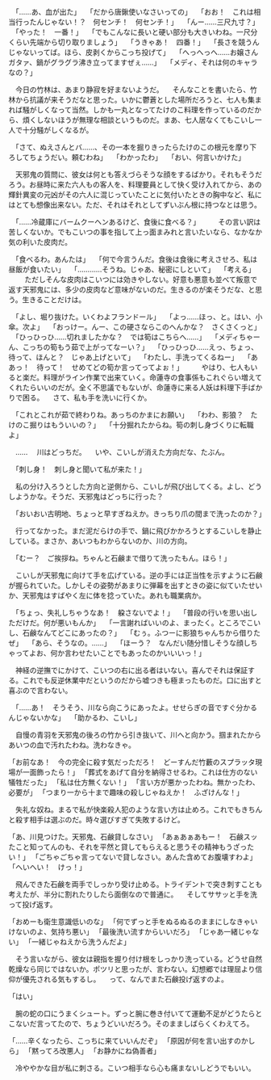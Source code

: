 　「……あ、血が出た」
　「だから唐鍬使いなさいっての」
　「おお！　これは相当行ったんじゃない！？　何センチ！　何センチ！」
　「んー……三尺九寸？」
　「やった！　一番！」
　「でもこんなに長いと硬い部分も大きいわね。一尺分くらい先端から切り取りましょう」
　「うきゃあ！　四番！」
　「長さを競うんじゃないってば。ほら、皮剥くからこっち投げて」
　「へっへっへ……お嬢さんガタァ、鍋がグラグラ沸き立ってますぜぇ……」
　「メディ、それは何のキャラなの？」

　今日の竹林は、あまり静寂を好まないようだ。
　そんなことを書いたら、竹林から抗議が来そうだなと思った。いかに鬱蒼とした場所だろうと、七人も集まれば騒がしくなって当然。しかも一丸となってたけのこ料理を作っているのだから、煩くしないほうが無理な相談というものだ。まあ、七人居なくてもこいし一人で十分騒がしくなるが。

　「さて、ぬえさんとバ……、その一本を掘りきったらたけのこの根元を摩り下ろしてちょうだい。頼むわね」
　「わかったわ」
　「おい、何言いかけた」

　天邪鬼の質問に、彼女は何とも答えづらそうな顔をするばかり。それもそうだろう。お昼時に来た六人もの客人を、料理要員として快く受け入れてから、あの輝針異変の元凶がその六人に混じっていたことに気付いたときの胸中など、私にはとても想像出来ない。ただ、それはそれとしてずいぶん根に持つなとは思う。

　「……冷蔵庫にバームクーヘンあるけど、食後に食べる？」
　
　その言い訳は苦しくないか。でもこいつの事を指して上っ面まみれと言いたいなら、なかなか気の利いた皮肉だ。

　「食べるわ。あんたは」
　「何で今言うんだ。食後は食後に考えさせろ、私は昼飯が食いたい」
　「…………そうね。じゃあ、秘密にしといて」
　「考える」
　
　ただしそんな皮肉はこいつには効きやしない。好意も悪意も並べて叛意で返す天邪鬼には、多少の皮肉など意味がないのだ。生きるのが楽そうだな、と思う。生きることだけは。

　「よし、堀り抜けた。いくわよフランドール」
　「よっ……ほっ、と。はい、小傘。次よ」
　「おっけー。んー、この硬さならこのへんかな？　さくさくっと」
　「ひっひっひ……切れましたかな？　では筍はこちらへ……」
　「メディちゃーん、こっちの筍もう茹で上がってなーい？」
　「ひっひっひ……えっ、ちょっ、待って、ほんと？　じゃあ上げといて」
　「わたし、手洗ってくるねー」
　「ああっ！　待って！　せめてどの筍か言ってってよぉ！」
　
　やはり、七人もいると楽だ。料理がライン作業で出来ていく。命蓮寺の食事係もこれぐらい増えてくれたらいいのだが。全く不思議でもないが、命蓮寺に来る人妖は料理下手ばかりで困る。
　さて、私も手を洗いに行くか。

　「これとこれが茹で終わりね。あっちのかまにお願い」
　「わわ、影狼？　たけのこ掘りはもういいの？」
　「十分掘れたからね。筍の刺し身づくりに転職よ」

　……
　川はどっちだ。
　いや、こいしが消えた方向だな、たぶん。

　「刺し身！　刺し身と聞いて私が来た！」

　私の分け入ろうとした方向と逆側から、こいしが飛び出してくる。よし、どうしようかな。そうだ、天邪鬼はどっちに行った？

　「おいおい古明地、ちょっと早すぎねえか。きっちり爪の間まで洗ったのか？」

　行ってなかった。まだ泥だらけの手で、鍋に飛びかかろうとするこいしを静止している。まさか、あいつもわからないのか、川の方向。

　「むー？　ご挨拶ね。ちゃんと石鹸まで借りて洗ったもん。ほら！」

　こいしが天邪鬼に向けて手を広げている。逆の手には正当性を示すように石鹸が握られていた。しかしその姿勢があまりに弾幕を出すときの姿に似ていたせいか、天邪鬼はすばやく左に体を捻っていた。あれも職業病か。

　「ちょっ、失礼しちゃうなあ！　躱さないでよ！」
　「普段の行いを思い出しただけだ。何が悪いもんか」
　「一言謝ればいいのよ、まったく。ところでこいし、石鹸なんてどこにあったの？」
　「むぅ。ふつーに影狼ちゃんちから借りたぜ」
　「あら、そうなの。……」
　「ほーう？　なんだい随分惜しそうな顔しちゃってよお、何か言わせたいことでもあったのかいいいっ！」

　神経の逆撫でにかけて、こいつの右に出る者はいない。喜んでそれは保証する。これでも反逆休業中だというのだから嘘つきも極まったものだ。口に出すと喜ぶので言わない。

　「……あ！　そうそう、川なら向こうにあったよ。せせらぎの音ですぐ分かるんじゃないかな」
　「助かるわ、こいし」

　自慢の青羽を天邪鬼の後ろの竹から引き抜いて、川へと向かう。掴まれたからあいつの血で汚れたわね。洗わなきゃ。

「お前なあ！　今の完全に殺す気だっただろ！　どーすんだ竹藪のスプラッタ現場が一面飾ったら！」
「葬式をあげて自分を納得させるわ。これは仕方のない犠牲だった」
「私は仕方無くない！」
「言い方が悪かったわね。無かったわ、必要が」
「つまり一から十まで趣味の殺しじゃねえか！　ふざけんな！」

　失礼な奴ね。まるで私が快楽殺人犯のような言い方は止めろ。これでもきちんと殺す相手は選ぶのだ。時々選びすぎて失敗するけど。

「あ、川見つけた。天邪鬼、石鹸貸しなさい」
「あぁあぁあもー！　石鹸スッたこと知ってんのも、それを平然と貸してもらえると思うその精神もうざったい！」
「ごちゃごちゃ言ってないで貸しなさい。あんた含めてお腹壊すわよ」
「へいへい！　けっ！」

　飛んできた石鹸を両手でしっかり受け止める。トライデントで突き刺すことも考えたが、半分に割れたりしたら面倒なので普通に。
　そしてササッと手を洗って投げ返す。

「おめーも衛生意識低いのな」
「何でずっと手をぬるぬるのままにしなきゃいけないのよ、気持ち悪い」
「最後洗い流すからいいだろ」
「じゃあ一緒じゃない」
「一緒じゃねえから洗うんだよ」

　そう言いながら、彼女は親指を握り付け根をしっかり洗っている。どうせ自然乾燥なら同じではないか。ポツリと思ったが、言わない。幻想郷では理屈より信仰が優先される気もするし。
　って、なんでまた石鹸投げ返すのよ。

「はい」

　腕の蛇の口にうまくシュート。ずっと腕に巻き付いてて運動不足がどうたらとこないだ言ってたので、ちょうどいいだろう。そのまましばらくくわえてろ。

「……辛くなったら、こっちに来ていいんだぞ」
「原因が何を言い出すのかしら」
「黙ってろ改悪人」
「お静かにね偽善者」

　冷ややかな目が私に刺さる。こいつ相手なら心も痛まないしどうでもいい。






